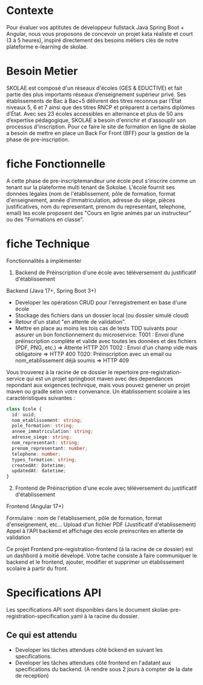 # Contexte
Pour évaluer vos aptitutes de développeur fullstack Java Spring Boot + Angular, 
nous vous proposons de concevoir un projet kata réaliste et court (3 à 5 heures),
inspiré directement des besoins métiers clés de notre plateforme e-learning de skolae.

# Besoin Metier
SKOLAE est composé d'un réseaux d'écoles (GES & EDUCTIVE) et fait partie des plus importants réseaux d’enseignement supérieur privé. 
Ses établissements de Bac à Bac+5 délivrent des titres reconnus par l’État niveaux 5, 6 et 7 ainsi que des titres RNCP et préparent à certains diplômes d’État.
Avec ses 23 écoles accessibles en alternance et plus de 50 ans d’expertise pédagogique, SKOLAE a besoin d'enrichir et d'assouplir son processus d'inscription. 
Pour ce faire le site de formation en ligne de skolae a besoin de mettre en place un Back For Front (BFF) pour la gestion de la phase de pre-inscription.

# fiche Fonctionnelle
A cette phase de pre-inscriptemandeur une école peut s'inscrire comme un tenant sur la plateforme multi tenant de Sokolae.
L'école fournit ses données légales (nom de l'établissement, pôle de formation, format d'enseignement, année d'immatriculation, adresse du siège, pièces justificatives, nom du representant, prenom du representant, telephone, email)
les ecole proposent des "Cours en ligne animés par un instructeur" ou des "Formations en classe".

# fiche Technique
Fonctionnalités à implémenter

1. Backend de Préinscription d'une école avec téléversement du justificatif d'établissement

  Backend (Java 17+, Spring Boot 3+)
  
  - Developer les opératiosn CRUD pour l'enregistrement en base d'une école
  - Stockage des fichiers dans un dossier local (ou dossier simulé cloud)
  - Retour d'un statut "en attente de validation".
  - Mettre en place au moins les tois cas de tests TDD suivants pour assurer un bon fonctionnement du microservice:
    T001 : Envoi d’une préinscription complète et valide avec toutes les données et des fichiers (PDF, PNG, etc.) ⇒ Attente HTTP 201
    T002 : Envoi d'un champ vide mais obligatoire ⇒ HTTP 400
    T020: Préinscription avec un email ou nom_etablissement déjà soumis ⇒ HTTP 409

Vous trouverez à la racine de ce dossier le repertoire pre-registration-service qui est un projet springboot maven avec des dependances repondant aux exigences technique,
mais vous pouvez genener un projet maven ou gradle selon votre convenance.
Un établissement scolaire a les caractéristiques suivantes :

  ``` typescript
  class Ecole {
    id: uuid;
    nom_etablissement: string;
    pole_formation: string;
    annee_immatriculation: string;
    adresse_siege: string;
    nom_representant: string;
    prenom_representant: number;
    telephone: number;
    types_formation: string;
    createdAt: Datetime;
    updatedAt: datetime;
  }
  ```


2. Frontend de Préinscription d'une ecole avec téléversement du justificatif d'établissement

  Frontend (Angular 17+)
  
  Formulaire : nom de l'établissement, pôle de formation, format d'enseignement, etc...
  Upload d'un fichier PDF (Justificatif d'etablissement)
  Appel à l'API backend et affichage des ecole preinscrites en attente de validation

  Ce projet Frontend pre-registration-frontend (à la racine de ce dossier) est un dashbord à moitié dévelopé. Votre tache consiste à faire communiquer le backend et le frontend, ajouter, modifier et supprimer 
  un établissement scolaire à partir du front.

# Specifications API
Les specifications API sont disponibles dans le document skolae-pre-registration-specification.yaml à la racine du dossier.

## Ce qui est attendu
- Developer les tâches attendues côté bckend en suivant les specifications.
- Developer les tâches attendues côté frontend en l'adatant aux specifications du backend.
  (A rendre sous 2 jours à compter de la date de reception)

